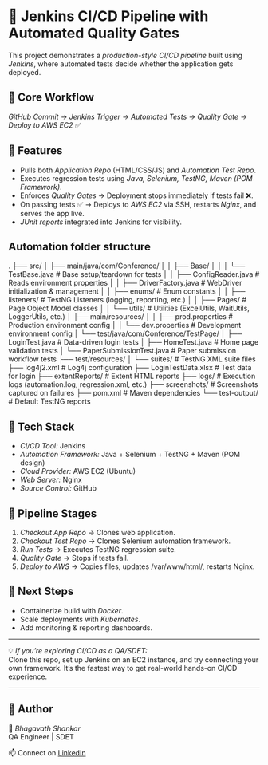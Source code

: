 # 🚀 Jenkins CI/CD Pipeline with Automated Quality Gates  

This project demonstrates a *production-style CI/CD pipeline* built using *Jenkins*, where automated tests decide whether the application gets deployed.  

## 🔹 Core Workflow
*GitHub Commit → Jenkins Trigger → Automated Tests → Quality Gate → Deploy to AWS EC2* ✅  

## 🔹 Features
- Pulls both *Application Repo* (HTML/CSS/JS) and *Automation Test Repo*.  
- Executes regression tests using *Java, Selenium, TestNG, Maven (POM Framework)*.  
- Enforces *Quality Gates* → Deployment stops immediately if tests fail ❌.  
- On passing tests ✅ → Deploys to *AWS EC2* via SSH, restarts *Nginx*, and serves the app live.  
- *JUnit reports* integrated into Jenkins for visibility.  

## Automation folder structure

.
├── src/
│ ├── main/java/com/Conference/
│ │ ├── Base/
│ │ │ └── TestBase.java # Base setup/teardown for tests
│ │ ├── ConfigReader.java # Reads environment properties
│ │ ├── DriverFactory.java # WebDriver initialization & management
│ │ ├── enums/ # Enum constants
│ │ ├── listeners/ # TestNG Listeners (logging, reporting, etc.)
│ │ ├── Pages/ # Page Object Model classes
│ │ └── utils/ # Utilities (ExcelUtils, WaitUtils, LoggerUtils, etc.)
│ ├── main/resources/
│ │ ├── prod.properties # Production environment config
│ │ └── dev.properties # Development environment config
│ └── test/java/com/Conference/TestPage/
│ ├── LoginTest.java # Data-driven login tests
│ ├── HomeTest.java # Home page validation tests
│ └── PaperSubmissionTest.java # Paper submission workflow tests
├── test/resources/
│ └── suites/ # TestNG XML suite files
├── log4j2.xml # Log4j configuration
├── LoginTestData.xlsx # Test data for login
├── extentReports/ # Extent HTML reports
├── logs/ # Execution logs (automation.log, regression.xml, etc.)
├── screenshots/ # Screenshots captured on failures
├── pom.xml # Maven dependencies
└── test-output/ # Default TestNG reports
  

## 🔹 Tech Stack
- *CI/CD Tool:* Jenkins  
- *Automation Framework:* Java + Selenium + TestNG + Maven (POM design)  
- *Cloud Provider:* AWS EC2 (Ubuntu)  
- *Web Server:* Nginx  
- *Source Control:* GitHub  

## 🔹 Pipeline Stages
1. *Checkout App Repo* → Clones web application.  
2. *Checkout Test Repo* → Clones Selenium automation framework.  
3. *Run Tests* → Executes TestNG regression suite.  
4. *Quality Gate* → Stops if tests fail.  
5. *Deploy to AWS* → Copies files, updates /var/www/html/, restarts Nginx.  

## 🔹 Next Steps
- Containerize build with *Docker*.  
- Scale deployments with *Kubernetes*.  
- Add monitoring & reporting dashboards.  

---

💡 *If you’re exploring CI/CD as a QA/SDET:*  
Clone this repo, set up Jenkins on an EC2 instance, and try connecting your own framework. It’s the fastest way to get real-world hands-on CI/CD experience.  

---

## 📌 Author
👤 *Bhagavath Shankar*  
QA Engineer | SDET 

📫 Connect on [LinkedIn](https://www.linkedin.com/in/bhagavath-shankar-625a792b9) 
